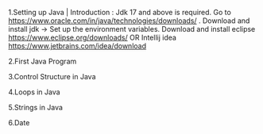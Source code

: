 1.Setting up Java | Introduction : Jdk 17 and above is required.
Go to https://www.oracle.com/in/java/technologies/downloads/ . 
Download and install jdk → Set up the environment variables.
Download and install eclipse
https://www.eclipse.org/downloads/
OR
Intellij idea
https://www.jetbrains.com/idea/download

2.First Java Program

3.Control Structure in Java

4.Loops in Java

5.Strings in Java

6.Date
